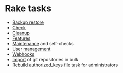 # Rake tasks

- [Backup restore](backup_restore.md)
- [Check](check.md)
- [Cleanup](cleanup.md)
- [Features](features.md)
- [Maintenance](maintenance.md) and self-checks
- [User management](user_management.md)
- [Webhooks](web_hooks.md)
- [Import](import.md) of git repositories in bulk
- [Rebuild authorized_keys file](maintenance.md#rebuild-authorized_keys-file) task for administrators
